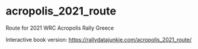 # acropolis_2021_route

Route for 2021 WRC Acropolis Rally Greece

Interactive book version: https://rallydatajunkie.com/acropolis_2021_route/